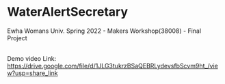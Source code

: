 # WaterAlertSecretary
Ewha Womans Univ. Spring 2022 - Makers Workshop(38008) - Final Project <br><br>

Demo video Link: https://drive.google.com/file/d/1JLG3tukrzBSaQEBRLydevsfbScvm9ht_/view?usp=share_link
